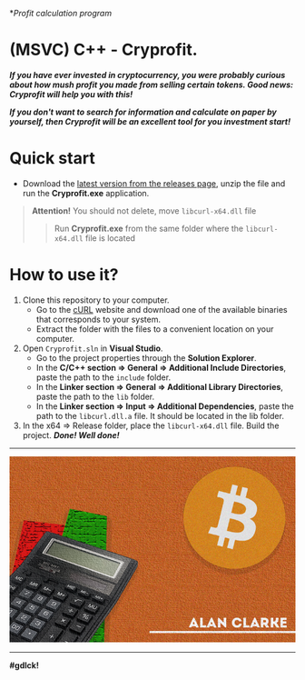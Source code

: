 **Profit calculation program*

(MSVC) С++ - Cryprofit.
=====================

<GITHUB></GITHUB>

***If you have ever invested in cryptocurrency, you were probably curious about how mush profit you made from selling certain tokens. Good news: **Cryprofit** will help you with this!***

***If you don't want to search for information and calculate on paper by yourself, then **Cryprofit** will be an excellent tool for you investment start!***

Quick start
=====================

- Download the [latest version from the releases page](https://github.com/Winrik7s/Cryprofit/releases/tag/0.1.0rc1), unzip the file and run the **Cryprofit.exe** application.

>**Attention!** You should not delete, move `libcurl-x64.dll` file
>>Run **Cryprofit.exe** from the same folder where the `libcurl-x64.dll` file is located
 
How to use it?
=====================

1. Clone this repository to your computer.
   - Go to the [cURL](https://curl.se/download.html#Win64) website and download one of the available binaries that corresponds to your system.
   - Extract the folder with the files to a convenient location on your computer.
2. Open `Cryprofit.sln` in **Visual Studio**.
   - Go to the project properties through the **Solution Explorer**.
   - In the **C/C++ section => General => Additional Include Directories**, paste the path to the `include` folder.
   - In the **Linker section => General => Additional Library Directories**, paste the path to the `lib` folder.
   - In the **Linker section => Input => Additional Dependencies**, paste the path to the `libcurl.dll.a` file. It should be located in the lib folder.
3. In the x64 => Release folder, place the `libcurl-x64.dll` file. Build the project. ***Done! Well done!***

***
![](img/_Image_github.png)
***
**#gdlck!**
